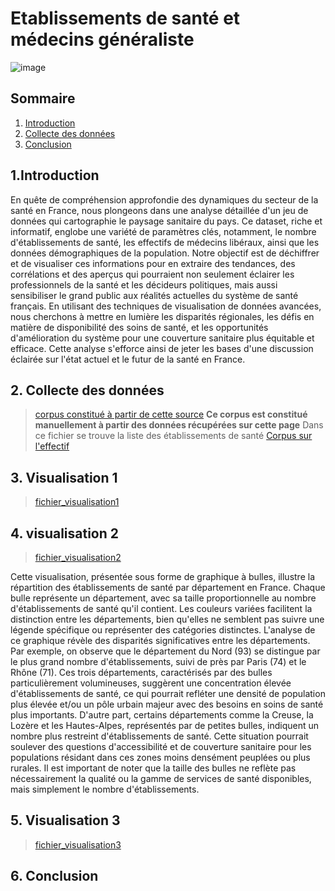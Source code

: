 # Etablissements de santé et médecins généraliste 
 
![image](https://www.usine-digitale.fr/mediatheque/2/9/0/001212092_896x598_c.jpg) 
## Sommaire
1. [Introduction](#introduction)
2. [Collecte des données](#collectedesdonnes)
3. [Conclusion](#conclusion)




## 1.Introduction
En quête de compréhension approfondie des dynamiques du secteur de la santé en France, nous plongeons dans une analyse détaillée d'un jeu de données qui cartographie le paysage sanitaire du pays. Ce dataset, riche et informatif, englobe une variété de paramètres clés, notamment, le nombre d'établissements de santé, les effectifs de médecins libéraux, ainsi que les données démographiques de la population. Notre objectif est de déchiffrer et de visualiser ces informations pour en extraire des tendances, des corrélations et des aperçus qui pourraient non seulement éclairer les professionnels de la santé et les décideurs politiques, mais aussi sensibiliser le grand public aux réalités actuelles du système de santé français. En utilisant des techniques de visualisation de données avancées, nous cherchons à mettre en lumière les disparités régionales, les défis en matière de disponibilité des soins de santé, et les opportunités d'amélioration du système pour une couverture sanitaire plus équitable et efficace. Cette analyse s'efforce ainsi de jeter les bases d'une discussion éclairée sur l'état actuel et le futur de la santé en France.

## 2. Collecte des données

>[corpus constitué à partir de cette source]( https://www.sanitaire-social.com/annuaire-etablissements-de-sante/etablissement-de-sante)
**Ce corpus est constitué manuellement à partir des données récupérées sur cette page**
Dans ce fichier se trouve la liste des établissements de santé
>[Corpus sur l'effectif](https://explore.data.gouv.fr/fr/tableau?url=https%3A%2F%2Fwww.data.gouv.fr%2Ffr%2Fdatasets%2Fr%2F34869c69-188e-48ca-8242-70161aebab47&annee__less=2022&annee__greater=2021&libelle_type_exercice_liberal__exact=lib%C3%A9ral+exclusif&profession_sante__exact=M%C3%A9decins+g%C3%A9n%C3%A9ralistes+%C3%A0+expertise+particuli%C3%A8re+%28MEP%29)


## 3. Visualisation 1

>[fichier_visualisation1](https://github.com/Koladesky/Examen_datavisualisation_M2_2024/blob/main/Etablissemments-sante.csv)

<div class="flourish-embed flourish-hierarchy" data-src="visualisation/16644482"><script src="https://public.flourish.studio/resources/embed.js"></script></div>

## 4. visualisation 2
>[fichier_visualisation2](https://github.com/Koladesky/Examen_datavisualisation_M2_2024/blob/main/Etablissemments-sante.csv)
<div class="flourish-embed flourish-hierarchy" data-src="visualisation/16645039"><script src="https://public.flourish.studio/resources/embed.js"></script></div>
 Cette visualisation, présentée sous forme de graphique à bulles, illustre la répartition des établissements de santé par département en France. Chaque bulle représente un département, avec sa taille proportionnelle au nombre d'établissements de santé qu'il contient. Les couleurs variées facilitent la distinction entre les départements, bien qu'elles ne semblent pas suivre une légende spécifique ou représenter des catégories distinctes.
 L'analyse de ce graphique révèle des disparités significatives entre les départements. Par exemple, on observe que le département du Nord (93) se distingue par le plus grand nombre d'établissements, suivi de près par Paris (74) et le Rhône (71). Ces trois départements, caractérisés par des bulles particulièrement volumineuses, suggèrent une concentration élevée d'établissements de santé, ce qui pourrait refléter une densité de population plus élevée et/ou un pôle urbain majeur avec des besoins en soins de santé plus importants.
D'autre part, certains départements comme la Creuse, la Lozère et les Hautes-Alpes, représentés par de petites bulles, indiquent un nombre plus restreint d'établissements de santé. Cette situation pourrait soulever des questions d'accessibilité et de couverture sanitaire pour les populations résidant dans ces zones moins densément peuplées ou plus rurales.
Il est important de noter que la taille des bulles ne reflète pas nécessairement la qualité ou la gamme de services de santé disponibles, mais simplement le nombre d'établissements.


## 5. Visualisation 3
>[fichier_visualisation3](https://github.com/Koladesky/Examen_datavisualisation_M2_2024/blob/main/Etablissemments-sante.csv)
<div class="flourish-embed flourish-chart" data-src="visualisation/16646289"><script src="https://public.flourish.studio/resources/embed.js"></script></div>

## 6. Conclusion 
